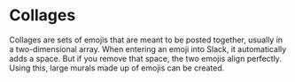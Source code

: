 # Collages

Collages are sets of emojis that are meant to be posted together, usually in a two-dimensional array.  When entering an emoji into Slack, it automatically adds a space.  But if you remove that space, the two emojis align perfectly.  Using this, large murals made up of emojis can be created.
